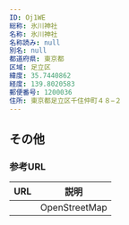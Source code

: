 ```yaml
---
ID: Oj1WE
総称: 氷川神社
名称: 氷川神社
名称読み: null
別名: null
都道府県: 東京都
区域: 足立区
緯度: 35.7440862
経度: 139.8020583
郵便番号: 1200036
住所: 東京都足立区千住仲町４８−２
---
```


## その他

### 参考URL

| URL | 説明          |
| --- | ------------- |
|     | OpenStreetMap |
